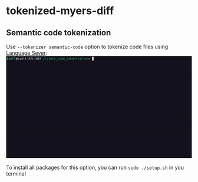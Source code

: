 # tokenized-myers-diff

## Semantic code tokenization
Use `--tokenizer semantic-code` option to tokenize code files using [Language Sever](https://microsoft.github.io/language-server-protocol/):
![semantic code example](media/code-semantic.gif)

To install all packages for this option, you can run `sudo ./setup.sh` in you terminal
